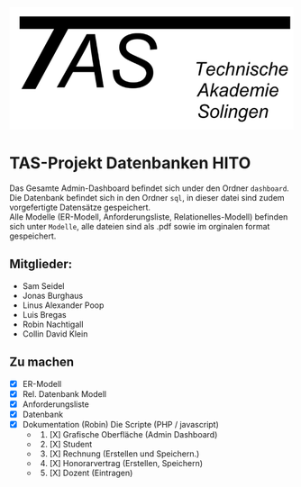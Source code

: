 ![](taslogo/TASLogo.png)
# TAS-Projekt Datenbanken HITO
Das Gesamte Admin-Dashboard befindet sich under den Ordner `dashboard`.
Die Datenbank befindet sich in den Ordner `sql`, in dieser datei sind zudem vorgefertigte Datensätze gespeichert.  
Alle Modelle (ER-Modell, Anforderungsliste, Relationelles-Modell) befinden sich unter `Modelle`, alle dateien sind als .pdf sowie im orginalen format gespeichert.

## Mitglieder:
* Sam Seidel
* Jonas Burghaus
* Linus Alexander Poop
* Luis Bregas
* Robin Nachtigall
* Collin David Klein
  
## Zu machen
- [X] ER-Modell
- [X] Rel. Datenbank Modell
- [X] Anforderungsliste
- [X] Datenbank <br>
- [X] Dokumentation (Robin)
Die Scripte (PHP / javascript)
  - 1. [X] Grafische Oberfläche (Admin Dashboard)
  - 2. [X] Student
  - 3. [X] Rechnung (Erstellen und Speichern.)
  - 4. [X] Honorarvertrag (Erstellen, Speichern)
  - 5. [X] Dozent (Eintragen)
<br>
